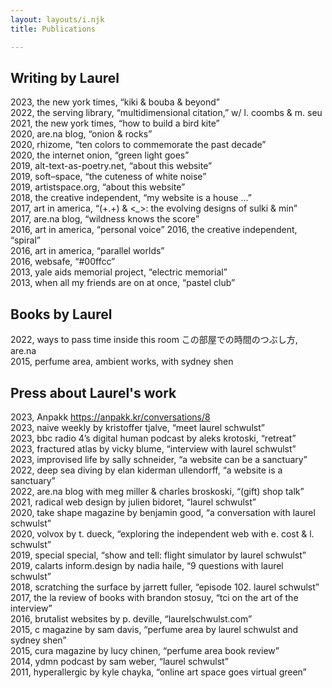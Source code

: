 ```yaml
---
layout: layouts/i.njk
title: Publications

---
```


## Writing by Laurel

2023, the new york times, “kiki & bouba & beyond”<br>
2022, the serving library, “multidimensional citation,” w/ l. coombs & m. seu<br>
2021, the new york times, “how to build a bird kite”<br>
2020, are.na blog, “onion & rocks”<br>
2020, rhizome, “ten colors to commemorate the past decade”<br>
2020, the internet onion, “green light goes”<br>
2019, alt-text-as-poetry.net, “about this website”<br>
2019, soft–space, “the cuteness of white noise”<br>
2019, artistspace.org, “about this website”<br>
2018, the creative independent, “my website is a house …”<br>
2017, art in america, “(+.+) & <*_*>: the evolving designs of sulki & min”<br>
2017, are.na blog, “wildness knows the score”<br>
2016, art in america, “personal voice”
2016, the creative independent, “spiral”<br>
2016, art in america, “parallel worlds”<br>
2016, websafe, “#00ffcc”<br>
2013, yale aids memorial project, “electric memorial”<br>
2013, when all my friends are on at once, “pastel club”

## Books by Laurel

2022, ways to pass time inside this room この部屋での時間のつぶし⽅, are.na<br>
2015, perfume area, ambient works, with sydney shen

## Press about Laurel's work

2023, Anpakk https://anpakk.kr/conversations/8<br>
2023, naive weekly by kristoffer tjalve, “meet laurel schwulst”<br>
2023, bbc radio 4’s digital human podcast by aleks krotoski, “retreat”<br>
2023, fractured atlas by vicky blume, “interview with laurel schwulst”<br>
2023, improvised life by sally schneider, “a website can be a sanctuary”<br>
2022, deep sea diving by elan kiderman ullendorff, “a website is a sanctuary”<br>
2022, are.na blog with meg miller & charles broskoski, “(gift) shop talk”<br>
2021, radical web design by julien bidoret, “laurel schwulst”<br>
2020, take shape magazine by benjamin good, “a conversation with laurel schwulst”<br>
2020, volvox by t. dueck, “exploring the independent web with e. cost & l. schwulst”<br>
2019, special special, “show and tell: flight simulator by laurel schwulst”<br>
2019, calarts inform.design by nadia haile, “9 questions with laurel schwulst”<br>
2018, scratching the surface by jarrett fuller, “episode 102. laurel schwulst”<br>
2017, the la review of books with brandon stosuy, “tci on the art of the interview”<br>
2016, brutalist websites by p. deville, “laurelschwulst.com”<br>
2015, c magazine by sam davis, “perfume area by laurel schwulst and sydney shen”<br>
2015, cura magazine by lucy chinen, “perfume area book review”<br>
2014, ydmn podcast by sam weber, “laurel schwulst”<br>
2011, hyperallergic by kyle chayka, “online art space goes virtual green”